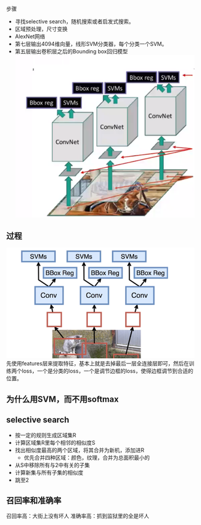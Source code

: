 步骤
- 寻找selective search，随机搜索或者启发式搜索。
- 区域预处理，尺寸变换
- AlexNet网络
- 第七层输出4094维向量，线形SVM分类器，每个分类一个SVM。
- 第五层输出卷积层之后的Bounding box回归模型
![](picture/R-CNN-8f2b6cb2.png)
## 过程
![](picture/R-CNN-a6b486aa.png)
先使用features层来提取特征，基本上就是去掉最后一层全连接层即可，然后在训练两个loss，一个是分类的loss，一个是调节边框的loss，使得边框调节到合适的位置。
## 为什么用SVM，而不用softmax

## selective search
- 按一定的规则生成区域集R
- 计算区域集R里每个相邻的相似度S
- 找出相似度最高的两个区域，将其合并为新机，添加进R
    - 优先合并四种区域：颜色，纹理，合并为总面积最小的
- 从S中移除所有与2中有关的子集
- 计算新集与所有子集的相似度
- 跳至2
## 召回率和准确率
召回率高：大街上没有坏人
准确率高：抓到监狱里的全是坏人
